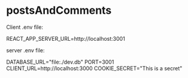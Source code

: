 # postsAndComments

Client .env file: 

REACT_APP_SERVER_URL=http://localhost:3001

server .env file:

DATABASE_URL="file:./dev.db"
PORT=3001
CLIENT_URL=http://localhost:3000 
COOKIE_SECRET="This is a secret"
